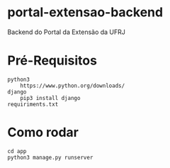 # portal-extensao-backend

Backend do Portal da Extensão da UFRJ

# Pré-Requisitos

    python3
        https://www.python.org/downloads/
    django
        pip3 install django
    requiriments.txt

# Como rodar

    cd app
    python3 manage.py runserver

